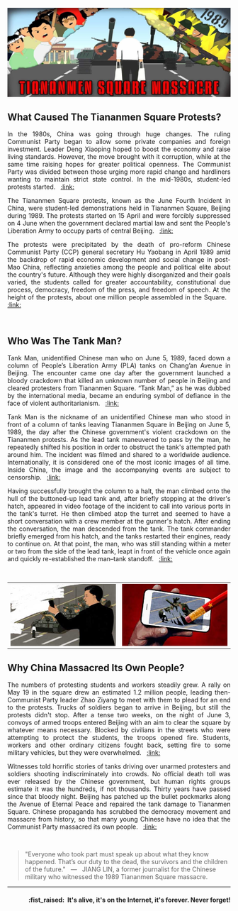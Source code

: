![TankMan banner](https://raw.githubusercontent.com/tankman-ch/.github/main/assets/profile-banner_1500x600.jpg)

## What Caused The Tiananmen Square Protests?

<p align="justify">In the 1980s, China was going through huge changes. The ruling Communist Party began to allow some private companies and foreign investment. Leader Deng Xiaoping hoped to boost the economy and raise living standards. However, the move brought with it corruption, while at the same time raising hopes for greater political openness. The Communist Party was divided between those urging more rapid change and hardliners wanting to maintain strict state control. In the mid-1980s, student-led protests started. &nbsp; <a href="https://www.bbc.com/news/world-asia-48445934">:link:</a></p>

<p align="justify">The Tiananmen Square protests, known as the June Fourth Incident in China, were student-led demonstrations held in Tiananmen Square, Beijing during 1989. The protests started on 15 April and were forcibly suppressed on 4 June when the government declared martial law and sent the People's Liberation Army to occupy parts of central Beijing. &nbsp; <a href="https://en.wikipedia.org/wiki/1989_Tiananmen_Square_protests_and_massacre">:link:</a></p>

<p align="justify">The protests were precipitated by the death of pro-reform Chinese Communist Party (CCP) general secretary Hu Yaobang in April 1989 amid the backdrop of rapid economic development and social change in post-Mao China, reflecting anxieties among the people and political elite about the country's future. Although they were highly disorganized and their goals varied, the students called for greater accountability, constitutional due process, democracy, freedom of the press, and freedom of speech. At the height of the protests, about one million people assembled in the Square. &nbsp; <a href="https://en.wikipedia.org/wiki/1989_Tiananmen_Square_protests_and_massacre">:link:</a></p>
<br />

## Who Was The Tank Man?

<p align="justify">Tank Man, unidentified Chinese man who on June 5, 1989, faced down a column of People’s Liberation Army (PLA) tanks on Chang’an Avenue in Beijing. The encounter came one day after the government launched a bloody crackdown that killed an unknown number of people in Beijing and cleared protesters from Tiananmen Square. “Tank Man,” as he was dubbed by the international media, became an enduring symbol of defiance in the face of violent authoritarianism. &nbsp; <a href="https://www.britannica.com/biography/Tank-Man">:link:</a></p>

<p align="justify">Tank Man is the nickname of an unidentified Chinese man who stood in front of a column of tanks leaving Tiananmen Square in Beijing on June 5, 1989, the day after the Chinese government's violent crackdown on the Tiananmen protests. As the lead tank maneuvered to pass by the man, he repeatedly shifted his position in order to obstruct the tank's attempted path around him. The incident was filmed and shared to a worldwide audience. Internationally, it is considered one of the most iconic images of all time. Inside China, the image and the accompanying events are subject to censorship. &nbsp; <a href="https://en.wikipedia.org/wiki/Tank_Man">:link:</a></p>

<p align="justify">Having successfully brought the column to a halt, the man climbed onto the hull of the buttoned-up lead tank and, after briefly stopping at the driver's hatch, appeared in video footage of the incident to call into various ports in the tank's turret. He then climbed atop the turret and seemed to have a short conversation with a crew member at the gunner's hatch. After ending the conversation, the man descended from the tank. The tank commander briefly emerged from his hatch, and the tanks restarted their engines, ready to continue on. At that point, the man, who was still standing within a meter or two from the side of the lead tank, leapt in front of the vehicle once again and quickly re-established the man–tank standoff. &nbsp; <a href="https://en.wikipedia.org/wiki/Tank_Man">:link:</a></p>
<br />

<table>
    <tr>
        <td><img src="https://raw.githubusercontent.com/tankman-ch/.github/main/assets/img-left_425x250.jpg" width="100%"></td>
        <td><img src="https://raw.githubusercontent.com/tankman-ch/.github/main/assets/img-right_425x250.jpg" width="100%"></td>
    </tr>
</table>

## Why China Massacred Its Own People?

<p align="justify">The numbers of protesting students and workers steadily grew. A rally on May 19 in the square drew an estimated 1.2 million people, leading then-Communist Party leader Zhao Ziyang to meet with them to plead for an end to the protests. Trucks of soldiers began to arrive in Beijing, but still the protests didn't stop. After a tense two weeks, on the night of June 3, convoys of armed troops entered Beijing with an aim to clear the square by whatever means necessary. Blocked by civilians in the streets who were attempting to protect the students, the troops opened fire. Students, workers and other ordinary citizens fought back, setting fire to some military vehicles, but they were overwhelmed. &nbsp; <a href="https://edition.cnn.com/2019/06/02/asia/tiananmen-square-june-1989-intl/index.html">:link:</a></p>

<p align="justify">Witnesses told horrific stories of tanks driving over unarmed protesters and soldiers shooting indiscriminately into crowds. No official death toll was ever released by the Chinese government, but human rights groups estimate it was the hundreds, if not thousands. Thirty years have passed since that bloody night. Beijing has patched up the bullet pockmarks along the Avenue of Eternal Peace and repaired the tank damage to Tiananmen Square. Chinese propaganda has scrubbed the democracy movement and massacre from history, so that many young Chinese have no idea that the Communist Party massacred its own people. &nbsp; <a href="https://www.nytimes.com/2019/06/01/opinion/sunday/tiananmen-square-protest.html">:link:</a></p>
<br />

> "Everyone who took part must speak up about what they know happened. That’s our duty to the dead, the survivors and the children of the future." &nbsp; — &nbsp; JIANG LIN, a former journalist for the Chinese military who witnessed the 1989 Tiananmen Square massacre.

---

<h4 align="right">:fist_raised:&nbsp; It's alive, it's on the Internet, it's forever. Never forget!</h4>
